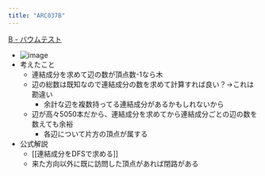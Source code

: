```yaml
---
title: "ARC037B"
---
```


[B - バウムテスト](https://atcoder.jp/contests/arc037/tasks/arc037_b)
- ![image](https://gyazo.com/ee65e33af57b50b7a728b664b743d615/thumb/1000)
- 考えたこと
    - 連結成分を求めて辺の数が頂点数-1なら木
    - 辺の総数は既知なので連結成分の数を求めて計算すれば良い？→これは勘違い
        - 余計な辺を複数持ってる連結成分があるかもしれないから
    - 辺が高々5050本だから、連結成分を求めてから連結成分ごとの辺の数を数えても余裕
        - 各辺について片方の頂点が属する
- 公式解説
    - [[連結成分をDFSで求める]]
    - 来た方向以外に既に訪問した頂点があれば閉路がある
